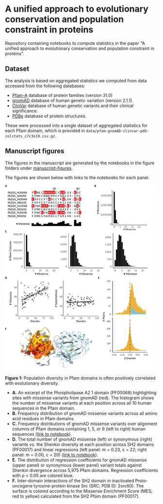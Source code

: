 # A unified approach to evolutionary conservation and population constraint in proteins
Repository containing notebooks to compute statistics in the paper "A unified approach to evolutionary conservation and population constraint in proteins".

## Dataset
The analysis is based on aggregated statistics we computed from data accessed from the following databases:
- [Pfam-A](https://pfam.xfam.org/) database of protein families (version 31.0)
- [gnomAD](https://gnomad.broadinstitute.org/) database of human genetic variation (version 2.1.1).
- [ClinVar](https://www.ncbi.nlm.nih.gov/clinvar/) database of human genetic variants and their clinical significance.
- [PDBe](https://www.ebi.ac.uk/pdbe/) database of protein structures.

These were processed into a single dataset of aggregated statistics for each Pfam domain, which is provided in `data/pfam-gnomAD-clinvar-pdb-colstats_c7c3e19.csv.gz`.

## Manuscript figures

The figures in the manuscript are generated by the notebooks in the figure folders under [manuscript-figures](manuscript-figures/).

The figures are shown below with links to the notebooks for each panel.

![Figure 1](manuscript-figures/published/fig1.png)

**Figure 1:** Population diversity in Pfam domains is often positively correlated with evolutionary diversity.

- **A.** An excerpt of the Phospholipase A2 1 domain (PF00068) highlighting sites with missense variants from gnomAD (red). The histogram shows the number of missense variants at each position across all 10 human sequences in the Pfam domain.
- **B.** Frequency distribution of gnomAD missense variants across all amino acid residues in Pfam domains.
- **C.** Frequency distributions of gnomAD missense variants over alignment columns of Pfam domains containing 1, 5, or 9 (left to right) human sequences ([link to notebook](manuscript-figures/fig1/Figs1C-D_variant-totals-in-MSA-columns.md)).
- **D.** The total number of gnomAD missense (left) or synonymous (right) variants vs. the Shenkin diversity at each position across SH2 domains (PF00017) and linear regressions (left panel: m = 0.23, c = 22; right panel: m = 0.00, c = 20) ([link to notebook](manuscript-figures/fig1/Figs1C-D_variant-totals-in-MSA-columns.md)).
- **E.** The distribution of regression coefficients for gnomAD missense (upper panel) or synonymous (lower panel) variant totals against Shenkin divergence across 5,975 Pfam domains. Regression coefficients with p < 0.05 are colored blue.
- **F.** Inter-domain interactions of the SH2 domain in inactivated Proto-oncogene tyrosine-protein kinase Src (SRC; PDB ID: 2src60). The surface is colored according to the Missense Enrichment Score (MES; red to yellow) calculated from the SH2 Pfam domain (PF00017).
